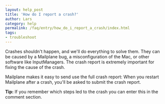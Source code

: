 ```yaml
---
layout: help_post
title: 'How do I report a crash?'
author: Lars
category: help
permalink: /faq/entry/how_do_i_report_a_crash/index.html
tags:
- troubleshoot
---
```


Crashes shouldn't happen, and we'll do everything to solve them. They can be caused by a Mailplane bug, a misconfiguration of the Mac, or other software like InputManagers. The crash report is extremely important for fixing the cause of the crash.

Mailplane makes it easy to send use the full crash report: When you restart Mailplane after a crash, you'll be asked to submit the crash report.

**Tip:** If you remember which steps led to the crash you can enter this in the comment section.

